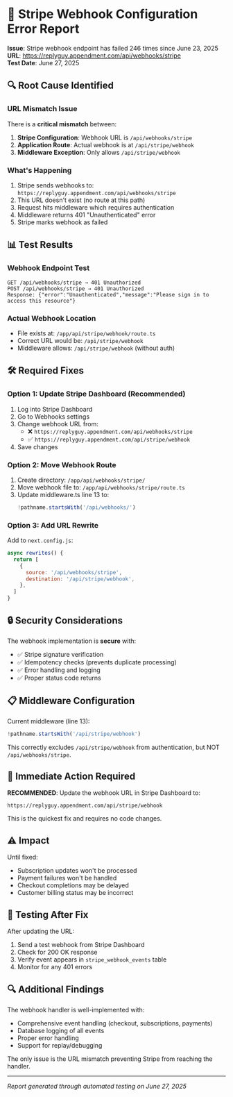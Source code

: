 # 🚨 Stripe Webhook Configuration Error Report

**Issue**: Stripe webhook endpoint has failed 246 times since June 23, 2025  
**URL**: https://replyguy.appendment.com/api/webhooks/stripe  
**Test Date**: June 27, 2025

## 🔍 Root Cause Identified

### URL Mismatch Issue

There is a **critical mismatch** between:

1. **Stripe Configuration**: Webhook URL is `/api/webhooks/stripe`
2. **Application Route**: Actual webhook is at `/api/stripe/webhook`
3. **Middleware Exception**: Only allows `/api/stripe/webhook`

### What's Happening

1. Stripe sends webhooks to: `https://replyguy.appendment.com/api/webhooks/stripe`
2. This URL doesn't exist (no route at this path)
3. Request hits middleware which requires authentication
4. Middleware returns 401 "Unauthenticated" error
5. Stripe marks webhook as failed

## 📊 Test Results

### Webhook Endpoint Test
```
GET /api/webhooks/stripe → 401 Unauthorized
POST /api/webhooks/stripe → 401 Unauthorized
Response: {"error":"Unauthenticated","message":"Please sign in to access this resource"}
```

### Actual Webhook Location
- File exists at: `/app/api/stripe/webhook/route.ts`
- Correct URL would be: `/api/stripe/webhook`
- Middleware allows: `/api/stripe/webhook` (without auth)

## 🛠️ Required Fixes

### Option 1: Update Stripe Dashboard (Recommended)
1. Log into Stripe Dashboard
2. Go to Webhooks settings
3. Change webhook URL from:
   - ❌ `https://replyguy.appendment.com/api/webhooks/stripe`
   - ✅ `https://replyguy.appendment.com/api/stripe/webhook`
4. Save changes

### Option 2: Move Webhook Route
1. Create directory: `/app/api/webhooks/stripe/`
2. Move webhook file to: `/app/api/webhooks/stripe/route.ts`
3. Update middleware.ts line 13 to:
   ```typescript
   !pathname.startsWith('/api/webhooks/')
   ```

### Option 3: Add URL Rewrite
Add to `next.config.js`:
```javascript
async rewrites() {
  return [
    {
      source: '/api/webhooks/stripe',
      destination: '/api/stripe/webhook',
    },
  ]
}
```

## 🔒 Security Considerations

The webhook implementation is **secure** with:
- ✅ Stripe signature verification
- ✅ Idempotency checks (prevents duplicate processing)
- ✅ Error handling and logging
- ✅ Proper status code returns

## 📋 Middleware Configuration

Current middleware (line 13):
```typescript
!pathname.startsWith('/api/stripe/webhook')
```

This correctly excludes `/api/stripe/webhook` from authentication, but NOT `/api/webhooks/stripe`.

## 🎯 Immediate Action Required

**RECOMMENDED**: Update the webhook URL in Stripe Dashboard to:
```
https://replyguy.appendment.com/api/stripe/webhook
```

This is the quickest fix and requires no code changes.

## ⚠️ Impact

Until fixed:
- Subscription updates won't be processed
- Payment failures won't be handled
- Checkout completions may be delayed
- Customer billing status may be incorrect

## 📝 Testing After Fix

After updating the URL:
1. Send a test webhook from Stripe Dashboard
2. Check for 200 OK response
3. Verify event appears in `stripe_webhook_events` table
4. Monitor for any 401 errors

## 🔍 Additional Findings

The webhook handler is well-implemented with:
- Comprehensive event handling (checkout, subscriptions, payments)
- Database logging of all events
- Proper error handling
- Support for replay/debugging

The only issue is the URL mismatch preventing Stripe from reaching the handler.

---

*Report generated through automated testing on June 27, 2025*